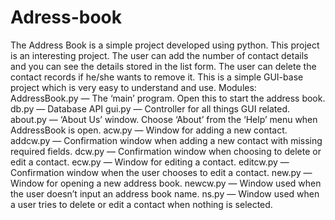 # Adress-book
The Address Book is a simple project developed using python. This project is an interesting project. The user can add the number of contact details and you can see the details stored in the list form. The user can delete the contact records if he/she wants to remove it. This is a simple GUI-base project which is very easy to understand and use. 
Modules:
AddressBook.py — The ‘main’ program. Open this to start the address book.
db.py — Database API
gui.py — Controller for all things GUI related.
about.py — ‘About Us’ window. Choose ‘About’ from the ‘Help’ menu when AddressBook is open.
acw.py — Window for adding a new contact.
addcw.py — Confirmation window when adding a new contact with missing required fields.
dcw.py — Confirmation window when choosing to delete or edit a contact.
ecw.py — Window for editing a contact.
editcw.py — Confirmation window when the user chooses to edit a contact.
new.py — Window for opening a new address book.
newcw.py — Window used when the user doesn’t input an address book name.
ns.py — Window used when a user tries to delete or edit a contact when nothing is selected.
